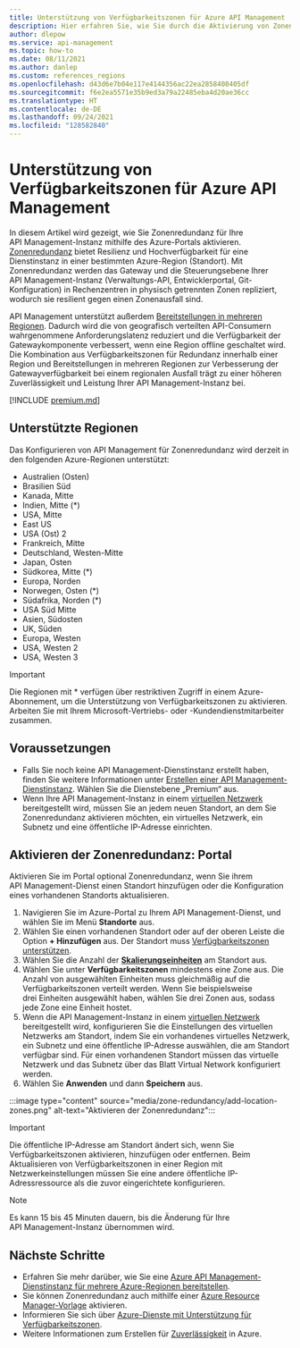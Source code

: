 ```yaml
---
title: Unterstützung von Verfügbarkeitszonen für Azure API Management
description: Hier erfahren Sie, wie Sie durch die Aktivierung von Zonenredundanz die Resilienz Ihrer Azure API Management-Dienstinstanz in einer Region verbessern.
author: dlepow
ms.service: api-management
ms.topic: how-to
ms.date: 08/11/2021
ms.author: danlep
ms.custom: references_regions
ms.openlocfilehash: d43d6e7b04e117e4144356ac22ea2858408405df
ms.sourcegitcommit: f6e2ea5571e35b9ed3a79a22485eba4d20ae36cc
ms.translationtype: HT
ms.contentlocale: de-DE
ms.lasthandoff: 09/24/2021
ms.locfileid: "128582840"
---
```

# <a name="availability-zone-support-for-azure-api-management"></a>Unterstützung von Verfügbarkeitszonen für Azure API Management 

In diesem Artikel wird gezeigt, wie Sie Zonenredundanz für Ihre API Management-Instanz mithilfe des Azure-Portals aktivieren. [Zonenredundanz](../availability-zones/az-overview.md#availability-zones) bietet Resilienz und Hochverfügbarkeit für eine Dienstinstanz in einer bestimmten Azure-Region (Standort). Mit Zonenredundanz werden das Gateway und die Steuerungsebene Ihrer API Management-Instanz (Verwaltungs-API, Entwicklerportal, Git-Konfiguration) in Rechenzentren in physisch getrennten Zonen repliziert, wodurch sie resilient gegen einen Zonenausfall sind. 

API Management unterstützt außerdem [Bereitstellungen in mehreren Regionen](api-management-howto-deploy-multi-region.md). Dadurch wird die von geografisch verteilten API-Consumern wahrgenommene Anforderungslatenz reduziert und die Verfügbarkeit der Gatewaykomponente verbessert, wenn eine Region offline geschaltet wird. Die Kombination aus Verfügbarkeitszonen für Redundanz innerhalb einer Region und Bereitstellungen in mehreren Regionen zur Verbesserung der Gatewayverfügbarkeit bei einem regionalen Ausfall trägt zu einer höheren Zuverlässigkeit und Leistung Ihrer API Management-Instanz bei.

[!INCLUDE [premium.md](../../includes/api-management-availability-premium.md)]

## <a name="supported-regions"></a>Unterstützte Regionen

Das Konfigurieren von API Management für Zonenredundanz wird derzeit in den folgenden Azure-Regionen unterstützt:

* Australien (Osten)
* Brasilien Süd
* Kanada, Mitte
* Indien, Mitte (*)
* USA, Mitte
* East US
* USA (Ost) 2
* Frankreich, Mitte
* Deutschland, Westen-Mitte
* Japan, Osten
* Südkorea, Mitte (*)
* Europa, Norden
* Norwegen, Osten (*)
* Südafrika, Norden (*)
* USA Süd Mitte
* Asien, Südosten
* UK, Süden
* Europa, Westen
* USA, Westen 2
* USA, Westen 3

> [!IMPORTANT]
> Die Regionen mit * verfügen über restriktiven Zugriff in einem Azure-Abonnement, um die Unterstützung von Verfügbarkeitszonen zu aktivieren. Arbeiten Sie mit Ihrem Microsoft-Vertriebs- oder -Kundendienstmitarbeiter zusammen.

## <a name="prerequisites"></a>Voraussetzungen

* Falls Sie noch keine API Management-Dienstinstanz erstellt haben, finden Sie weitere Informationen unter [Erstellen einer API Management-Dienstinstanz](get-started-create-service-instance.md). Wählen Sie die Dienstebene „Premium“ aus.
* Wenn Ihre API Management-Instanz in einem [virtuellen Netzwerk](api-management-using-with-vnet.md) bereitgestellt wird, müssen Sie an jedem neuen Standort, an dem Sie Zonenredundanz aktivieren möchten, ein virtuelles Netzwerk, ein Subnetz und eine öffentliche IP-Adresse einrichten.

## <a name="enable-zone-redundancy---portal"></a>Aktivieren der Zonenredundanz: Portal

Aktivieren Sie im Portal optional Zonenredundanz, wenn Sie ihrem API Management-Dienst einen Standort hinzufügen oder die Konfiguration eines vorhandenen Standorts aktualisieren.

1. Navigieren Sie im Azure-Portal zu Ihrem API Management-Dienst, und wählen Sie im Menü **Standorte** aus.
1. Wählen Sie einen vorhandenen Standort oder auf der oberen Leiste die Option **+ Hinzufügen** aus. Der Standort muss [Verfügbarkeitszonen unterstützen](#supported-regions).
1. Wählen Sie die Anzahl der **[Skalierungseinheiten](upgrade-and-scale.md)** am Standort aus.
1. Wählen Sie unter **Verfügbarkeitszonen** mindestens eine Zone aus. Die Anzahl von ausgewählten Einheiten muss gleichmäßig auf die Verfügbarkeitszonen verteilt werden. Wenn Sie beispielsweise drei Einheiten ausgewählt haben, wählen Sie drei Zonen aus, sodass jede Zone eine Einheit hostet.
1. Wenn die API Management-Instanz in einem [virtuellen Netzwerk](api-management-using-with-vnet.md) bereitgestellt wird, konfigurieren Sie die Einstellungen des virtuellen Netzwerks am Standort, indem Sie ein vorhandenes virtuelles Netzwerk, ein Subnetz und eine öffentliche IP-Adresse auswählen, die am Standort verfügbar sind. Für einen vorhandenen Standort müssen das virtuelle Netzwerk und das Subnetz über das Blatt Virtual Network konfiguriert werden.
1. Wählen Sie **Anwenden** und dann **Speichern** aus.

:::image type="content" source="media/zone-redundancy/add-location-zones.png" alt-text="Aktivieren der Zonenredundanz":::

> [!IMPORTANT]
> Die öffentliche IP-Adresse am Standort ändert sich, wenn Sie Verfügbarkeitszonen aktivieren, hinzufügen oder entfernen. Beim Aktualisieren von Verfügbarkeitszonen in einer Region mit Netzwerkeinstellungen müssen Sie eine andere öffentliche IP-Adressressource als die zuvor eingerichtete konfigurieren.

> [!NOTE]
> Es kann 15 bis 45 Minuten dauern, bis die Änderung für Ihre API Management-Instanz übernommen wird.

## <a name="next-steps"></a>Nächste Schritte

* Erfahren Sie mehr darüber, wie Sie eine [Azure API Management-Dienstinstanz für mehrere Azure-Regionen bereitstellen](api-management-howto-deploy-multi-region.md).
* Sie können Zonenredundanz auch mithilfe einer [Azure Resource Manager-Vorlage](https://github.com/Azure/azure-quickstart-templates/tree/master/quickstarts/microsoft.apimanagement/api-management-simple-zones) aktivieren.
* Informieren Sie sich über [Azure-Dienste mit Unterstützung für Verfügbarkeitszonen](../availability-zones/az-region.md).
* Weitere Informationen zum Erstellen für [Zuverlässigkeit](/azure/architecture/framework/resiliency/app-design) in Azure.
